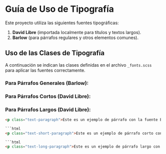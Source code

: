 
# Guía de Uso de Tipografía

Este proyecto utiliza las siguientes fuentes tipográficas:

1. **David Libre** (importada localmente para títulos y textos largos).
2. **Barlow** (para párrafos regulares y otros elementos comunes).

## Uso de las Clases de Tipografía

A continuación se indican las clases definidas en el archivo `_fonts.scss` para aplicar las fuentes correctamente.

###  Para Párrafos Generales (Barlow):
###  Para Párrafos Cortos (David Libre):
###  Para Párrafos Largos (David Libre):
```html
<p class="text-paragraph">Este es un ejemplo de párrafo con la fuente Barlow.</p>

```html
<p class="text-short-paragraph">Este es un ejemplo de párrafo corto con David Libre.</p>

```html
<p class="text-long-paragraph">Este es un ejemplo de párrafo largo con David Libre.</p>

